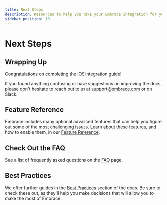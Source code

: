 ```yaml
---
title: Next Steps
description: Resources to help you take your Embrace integration for your iOS application to the next level
sidebar_position: 10
---
```


# Next Steps

## Wrapping Up

Congratulations on completing the iOS integration guide!

If you found anything confusing or have suggestions on improving the docs,
please don't hesitate to reach out to us at [support@embrace.com](mailto:support@embrace.com) or on Slack.

## Feature Reference

Embrace includes many optional advanced features that can help you figure out some of 
the most challenging issues. Learn about these features, and how to enable them, in
our [Feature Reference](/ios/5x/features/).

## Check Out the FAQ

See a list of frequently asked questions on the [FAQ](/ios/faq/) page. 

## Best Practices

We offer further guides in the [Best Practices](/best-practices/) section of the docs.
Be sure to check these out, as they'll help you make decisions that will allow you to make the most of Embrace.
